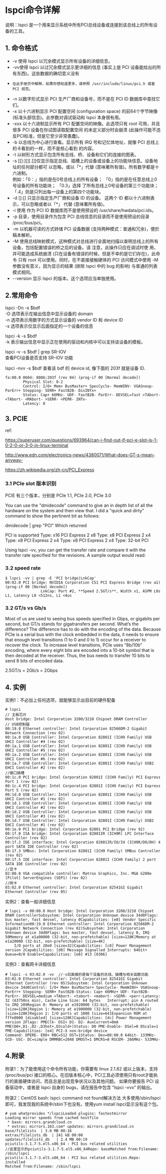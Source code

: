 # lspci命令详解 #
说明：lspci 是一个用来显示系统中所有PCI总线设备或连接到该总线上的所有设备的工具。

## 1. 命令格式 ##


-  -v  使得 lspci 以冗余模式显示所有设备的详细信息。  
-  -vv使得 lspci 以过冗余模式显示更详细的信息 (事实上是 PCI 设备能给出的所有东西)。这些数据的确切意义没有
-     在此手册页中解释，如果你想知道更多，请参照 /usr/include/linux/pci.h 或者 PCI 规范。  
-  -n  以数字形式显示 PCI 生产厂商和设备号，而不是在 PCI ID 数据库中查找它们。  
-  -x  以十六进制显示 PCI 配置空间 (configuration space) 的前64个字节映像 (标准头部信息)。此参数对调试驱动和
       lspci 本身很有用。  
-  -xxx   以十六进制显示所有 PCI 配置空间的映像。此选项只有 root 可用，并且很多 PCI 设备在你试图读取配置空间
     的未定义部分时会崩溃 (此操作可能不违反PCI标准，但是它至少非常愚蠢)。  
-  -b  以总线为中心进行查看。显示所有 IRQ 号和记忆体地址，就像 PCI 总线上的卡看到的一样，而不是核心看到
       的内容。  
-  -t   以树形方式显示包含所有总线、桥、设备和它们的连接的图表。  
-  -s  [[<bus>]:][<slot>][.[<func>]]仅显示指定总线、插槽上的设备或设备上的功能块信息。设备地址的任何部分都可
       以忽略，或以「*」代替 (意味著所有值)。所有数字都是十六进制。  
       例如：「0：」指的是在0号总线上的所有设备；
       「0」指的是在任意总线上0号设备的所有功能块；
       「0.3」选择 了所有总线上0号设备的第三个功能块；
       「.4」则是只列出每一设备上的第四个功能块。  
-  -d [<vendor>]:[<device>] 只显示指定生产厂商和设备 ID 的设备。 这两个 ID 都以十六进制表示，可以忽略或者以「*」
       代替 (意味著所有值)。  
-  -i <file>使用 <file> 作为 PCI ID 数据库而不是使用预设的 /usr/share/hwdata/pci.ids。  
-  -p 目录，使用目录作为包含 PCI 总线信息的目录而不是使用预设的目录 /proc/bus/pci。  
-  -m 以机器可读的方式转储 PCI 设备数据 (支持两种模式：普通和冗余)，便於稿本解析。  
-  -M 使用总线映射模式，这种模式对总线进行全面地扫描以查明总线上的所有设备，包括配置错误的桥之后的设备。请
       注意，此操作只应在调试时使 用，并可能造成系统崩溃 (只在设备有错误的时候，但是不幸的是它们存在)，此命令
       只有 root 可以使用。同时，在不直接接触硬体的 PCI 访问模式中使用 -M 参数没有意义，因为显示的结果 (排除 lspci 
       中的 bug 的影响) 与普通的列表模式相同。  
-  --version 显示 lspci 的版本。这个选项应当单独使用。

## 2.常用命令 ##
lspci -Dn -s $bdf  
-D 选项表示在输出信息中显示设备的 domain  
-n 选项表示用数字的方式显示设备的 vendor ID 和 device ID  
-s 选项表示仅显示后面指定的一个设备的信息  

lspci -k -s $bdf  
-k 表示输出信息中显示正在使用的驱动和内核中可以支持该设备的模板。

lspci -v -s $bdf | grep SR-IOV  
查看PCI设备是否支持 SR-IOV 功能

lspci -nvv -s $bdf
查看该 bdf 的 device id, 像下面的 203f 就是设备 ID.

	fa:00.0 0604: 8086:203f (rev 04) (prog-if 00 [Normal decode])
	        Physical Slot: 0-2
	        Control: I/O+ Mem+ BusMaster+ SpecCycle- MemWINV- VGASnoop- ParErr+ Stepping- SERR+ FastB2B- DisINTx+
	        Status: Cap+ 66MHz- UDF- FastB2B- ParErr- DEVSEL=fast >TAbort- <TAbort- <MAbort- >SERR- <PERR- INTx-
	        Latency: 0


## 3. PCIE
ref:

https://superuser.com/questions/693964/can-i-find-out-if-pci-e-slot-is-1-0-2-0-or-3-0-in-linux-terminal

http://www.edn.com/electronics-news/4380071/What-does-GT-s-mean-anyway-

https://zh.wikipedia.org/zh-cn/PCI_Express

### 3.1 PCIe slot 版本识别
PCIE 有三个版本，分别是 PCIe 1.1, PCIe 2.0, PCIe 3.0

You can use the "dmidecode" command to give an in depth list of all the hardware on the system and then view that. I did a "quick and dirty" command to show the pertinent bit as follows:

dmidecode | grep "PCI"
Which returned

PCI is supported
Type: x16 PCI Express 2 x8
Type: x8 PCI Express 2 x4
Type: x8 PCI Express 2 x4
Type: x8 PCI Express 2 x4
Type: 32-bit PCI

Using lspci -vv, you can get the transfer rate and compare it with the transfer rate specified for the revisions. A sample output would read:

### 3.2 speed rate

	$ lspci -vv | grep -E 'PCI bridge|LnkCap'
	00:02.0 PCI bridge: NVIDIA Corporation C51 PCI Express Bridge (rev a1) (prog-if 00 [Normal decode])
	                LnkCap: Port #2, **Speed 2.5GT/s**, Width x1, ASPM L0s L1, Latency L0 <512ns, L1 <4us

### 3.2 GT/s vs Gb/s
Most of us are used to seeing bus speeds specified in Gbps, or gigabits per second, but GT/s stands for gigatransfers per second. What’s the difference?
The difference has to do with the encoding of the data. Because PCIe is a serial bus with the clock embedded in the data, it needs to ensure that enough level transitions (1 to 0 and 0 to 1) occur for a receiver to recover the clock. To increase level transitions, PCIe uses “8b/10b” encoding, where every eight bits are encoded into a 10-bit symbol that is then decoded at the receiver. Thus, the bus needs to transfer 10 bits to send 8 bits of encoded data.

2.5GT/s = 2Gb/s = 2Gbps

## 4. 实例 ##

实例1：不必加上任何选项，就能够显示出目前的硬件配备

    # lspci
    // 主板芯片
    Host bridge: Intel Corporation 3200/3210 Chipset DRAM Controller  
    // USB控制器
    00:19.0 Ethernet controller: Intel Corporation 82566DM-2 Gigabit Network Connection (rev 02)
    00:1a.0 USB Controller: Intel Corporation 82801I (ICH9 Family) USB UHCI Controller #4 (rev 02)
    00:1a.1 USB Controller: Intel Corporation 82801I (ICH9 Family) USB UHCI Controller #5 (rev 02)
    00:1a.2 USB Controller: Intel Corporation 82801I (ICH9 Family) USB UHCI Controller #6 (rev 02)
    00:1a.7 USB Controller: Intel Corporation 82801I (ICH9 Family) USB2 EHCI Controller #2 (rev 02)  
    //接口插槽
    00:1c.0 PCI bridge: Intel Corporation 82801I (ICH9 Family) PCI Express Port 1 (rev 02) 
    00:1c.4 PCI bridge: Intel Corporation 82801I (ICH9 Family) PCI Express Port 5 (rev 02)
    00:1d.0 USB Controller: Intel Corporation 82801I (ICH9 Family) USB UHCI Controller #1 (rev 02)
    00:1d.1 USB Controller: Intel Corporation 82801I (ICH9 Family) USB UHCI Controller #2 (rev 02)
    00:1d.2 USB Controller: Intel Corporation 82801I (ICH9 Family) USB UHCI Controller #3 (rev 02)
    00:1d.7 USB Controller: Intel Corporation 82801I (ICH9 Family) USB2 EHCI Controller #1 (rev 02)
    00:1e.0 PCI bridge: Intel Corporation 82801 PCI Bridge (rev 92)
    00:1f.0 ISA bridge: Intel Corporation 82801IR (ICH9R) LPC Interface Controller (rev 02)
    00:1f.2 IDE interface: Intel Corporation 82801IR/IO/IH (ICH9R/DO/DH) 4 port SATA IDE Controller (rev 02)
    00:1f.3 SMBus: Intel Corporation 82801I (ICH9 Family) SMBus Controller (rev 02)
    00:1f.5 IDE interface: Intel Corporation 82801I (ICH9 Family) 2 port SATA IDE Controller (rev 02)
    //显卡
    02:00.0 VGA compatible controller: Matrox Graphics, Inc. MGA G200e [Pilot] ServerEngines (SEP1) (rev 02) 
    //网卡 
    03:02.0 Ethernet controller: Intel Corporation 82541GI Gigabit Ethernet Controller (rev 05) 
 
实例2：查看一般详细信息

    # lspci -v 00:00.0 Host bridge: Intel Corporation 3200/3210 Chipset DRAM ControllerSubsystem: Intel Corporation Unknown device 34d0Flags: bus master, fast devsel, latency 0Capabilities: [e0] Vendor Specific Information00:19.0 Ethernet controller: Intel Corporation 82566DM-2 Gigabit Network Connection (rev 02)Subsystem: Intel Corporation Unknown device 34d0Flags: bus master, fast devsel, latency 0, IRQ 50Memory at e1a00000 (32-bit, non-prefetchable) [size=128K]Memory at e1a20000 (32-bit, non-prefetchable) [size=4K]
        I/O ports at 20e0 [size=32]Capabilities: [c8] Power Management version 2Capabilities: [d0] Message Signalled Interrupts: 64bit+ Queue=0/0 Enable+Capabilities: [e0] #13 [0306]
 
实例3：查看网卡详细信息

    # lspci -s 03:02.0 -vv  //-s后面接的是每个设备的总线、插槽与相关函数功能
    03:02.0 Ethernet controller: Intel Corporation 82541GI Gigabit Ethernet Controller (rev 05)Subsystem: Intel Corporation Unknown device 34d0Control: I/O+ Mem+ BusMaster+ SpecCycle- MemWINV+ VGASnoop- ParErr+ Stepping- SERR+ FastB2B-Status: Cap+ 66MHz+ UDF- FastB2B- ParErr- DEVSEL=medium >TAbort- <tabort- <mabort- >SERR- <perr-Latency: 32 (63750ns min), Cache Line Size: 64 bytes   Interrupt: pin A routed to IRQ 209Region 0: Memory at e1920000 (32-bit, non-prefetchable) [size=128K]Region 1: Memory at e1900000 (32-bit, non-prefetchable) [size=128K]Region 2: I/O ports at 1000 [size=64]Expansion ROM at fffe0000 [disabled] [size=128K]Capabilities: [dc] Power Management version 2Flags: PMEClk- DSI+ D1- D2- AuxCurrent=0mA PME(D0+,D1-,D2-,D3hot+,D3cold+)Status: D0 PME-Enable- DSel=0 DScale=1 PME-Capabilities: [e4] PCI-X non-bridge device
    Command: DPERE- ERO+ RBC=512 OST=1Status: Dev=00:00.0 64bit- 133MHz- SCD- USC- DC=simple DMMRBC=2048 DMOST=1 DMCRS=8 RSCEM- 266MHz- 533MHz-

 
## 4.附录 ##
附录1：为了能使用这个命令所有功能，你需要有 linux 2.1.82 或以上版本，支持 /proc/bus/pci 接口的核心。在旧版本核心中，PCI工具必须使用只有root才能执行的直接硬体访问，而且总是出现竞争状况以及其他问题。
如果你要报告 PCI 设备驱动中，或者是 lspci 自身的 bugs，请在报告中包含 “lspci -vvx” 的输出。

附录2：CentOS bash: lspci: command not found解决方法
大多使用/sbin/lspci即可，我发现我的系统中/sbin下也没有。使用yum install lspci显示没有这个包。

    # yum whatprovides */lspciLoaded plugins: fastestmirror
    Loading mirror speeds from cached hostfile
     * base: mirrors.grandcloud.cn
     * extras: mirrors.163.com* updates: mirrors.grandcloud.cn
    base/filelists  | 3.6 MB 00:16
    extras/filelists_db  | 241 kB 00:00
    updates/filelists_db   | 2.4 MB 00:19
    pciutils-3.1.7-5.el5.x86_64 : PCI bus related utilities  
    //这里显示的pciutils-3.1.7-5.el5.x86_64Repo: baseMatched from:Filename: /sbin/lspci
    pciutils-3.1.7-3.el5.x86_64 : PCI bus related utilities.Repo: installed
    Matched from:Filename: /sbin/lspci